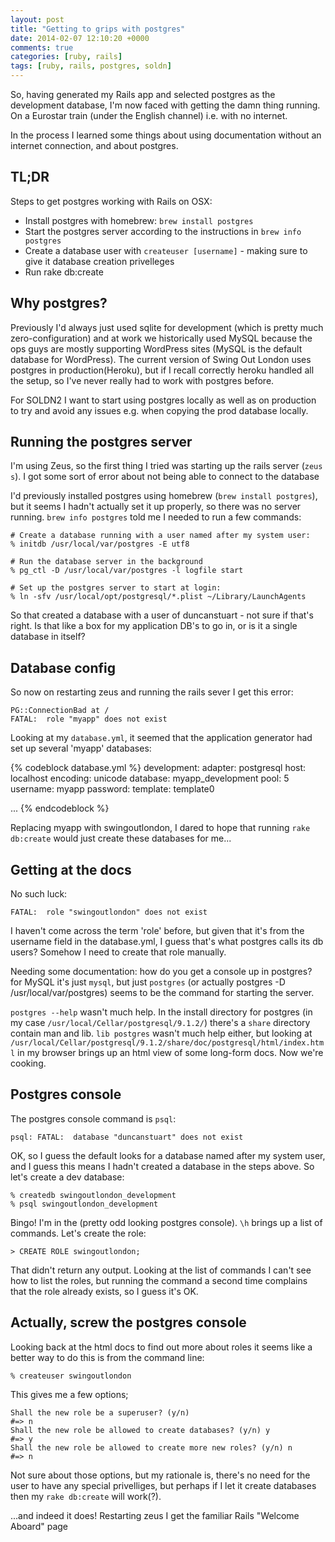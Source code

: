 ```yaml
---
layout: post
title: "Getting to grips with postgres"
date: 2014-02-07 12:10:20 +0000
comments: true
categories: [ruby, rails]
tags: [ruby, rails, postgres, soldn]
---
```


So, having generated my Rails app and selected postgres as the development database, I'm now faced with getting the damn thing running. On a Eurostar train (under the English channel) i.e. with no internet.

In the process I learned some things about using documentation without an internet connection, and about postgres.

TL;DR
-------------
Steps to get postgres working with Rails on OSX:

  * Install postgres with homebrew: `brew install postgres`
  * Start the postgres server according to the instructions in `brew info postgres`
  * Create a database user with `createuser [username]` - making sure to give it database creation privelleges
  * Run rake db:create

Why postgres?
-------------
Previously I'd always just used sqlite for development (which is pretty much zero-configuration) and at work we historically used MySQL because the ops guys are mostly supporting WordPress sites (MySQL is the default database for WordPress). The current version of Swing Out London uses postgres in production(Heroku), but if I recall correctly heroku handled all the setup, so I've never really had to work with postgres before.

For SOLDN2 I want to start using postgres locally as well as on production to try and avoid any issues e.g. when copying the prod database locally.

Running the postgres server
----------------------------
I'm using Zeus, so the first thing I tried was starting up the rails server (`zeus s`). I got some sort of error about not being able to connect to the database

I'd previously installed postgres using homebrew (`brew install postgres`), but it seems I hadn't actually set it up properly, so there was no server running. `brew info postgres` told me I needed to run a few commands:

    # Create a database running with a user named after my system user:
    % initdb /usr/local/var/postgres -E utf8

    # Run the database server in the background
    % pg_ctl -D /usr/local/var/postgres -l logfile start

    # Set up the postgres server to start at login:
    % ln -sfv /usr/local/opt/postgresql/*.plist ~/Library/LaunchAgents

So that created a database with a user of duncanstuart - not sure if that's right. Is that like a box for my application DB's to go in, or is it a single database in itself?

Database config
---------------
So now on restarting zeus and running the rails sever I get this error:

    PG::ConnectionBad at /
    FATAL:  role "myapp" does not exist

Looking at my `database.yml`, it seemed that the application generator had set up several 'myapp' databases:

{% codeblock database.yml %}
development:
  adapter:  postgresql
  host:     localhost
  encoding: unicode
  database: myapp_development
  pool:     5
  username: myapp
  password:
  template: template0

  ...
{% endcodeblock %}

Replacing myapp with swingoutlondon, I dared to hope that running `rake db:create` would just create these databases for me...

Getting at the docs
-------------------
No such luck:

    FATAL:  role "swingoutlondon" does not exist

I haven't come across the term 'role' before, but given that it's from the username field in the database.yml, I guess that's what postgres calls its db users? Somehow I need to create that role manually.

Needing some documentation: how do you get a console up in postgres? for MySQL it's just `mysql`, but just `postgres` (or actually postgres -D /usr/local/var/postgres) seems to be the command for starting the server.

`postgres --help` wasn't much help. In the install directory for postgres (in my case `/usr/local/Cellar/postgresql/9.1.2/`) there's a `share` directory contain man and lib. `lib postgres` wasn't much help either, but looking at `/usr/local/Cellar/postgresql/9.1.2/share/doc/postgresql/html/index.html` in my browser brings up an html view of some long-form docs. Now we're cooking.

Postgres console
-----------------
The postgres console command is `psql`:

    psql: FATAL:  database "duncanstuart" does not exist

OK, so I guess the default looks for a database named after my system user, and I guess this means I hadn't created a database in the steps above. So let's create a dev database:

    % createdb swingoutlondon_development
    % psql swingoutlondon_development

Bingo! I'm in the (pretty odd looking postgres console). `\h` brings up a list of commands. Let's create the role:

    > CREATE ROLE swingoutlondon;

That didn't return any output. Looking at the list of commands I can't see how to list the roles, but running the command a second time complains that the role already exists, so I guess it's OK.

Actually, screw the postgres console
------------------------------------
Looking back at the html docs to find out more about roles it seems like a better way to do this is from the command line:

    % createuser swingoutlondon

This gives me a few options;

    Shall the new role be a superuser? (y/n)
    #=> n
    Shall the new role be allowed to create databases? (y/n) y
    #=> y
    Shall the new role be allowed to create more new roles? (y/n) n
    #=> n

Not sure about those options, but my rationale is, there's no need for the user to have any special privelliges, but perhaps if I let it create databases then my `rake db:create` will work(?).

...and indeed it does! Restarting zeus I get the familiar Rails "Welcome Aboard" page


